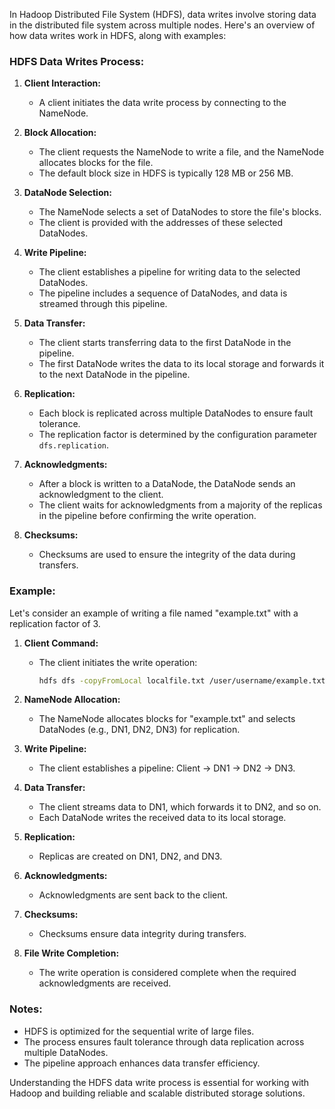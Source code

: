 In Hadoop Distributed File System (HDFS), data writes involve storing data in the distributed file system across multiple nodes. Here's an overview of how data writes work in HDFS, along with examples:

### HDFS Data Writes Process:

1. **Client Interaction:**
   - A client initiates the data write process by connecting to the NameNode.

2. **Block Allocation:**
   - The client requests the NameNode to write a file, and the NameNode allocates blocks for the file.
   - The default block size in HDFS is typically 128 MB or 256 MB.

3. **DataNode Selection:**
   - The NameNode selects a set of DataNodes to store the file's blocks.
   - The client is provided with the addresses of these selected DataNodes.

4. **Write Pipeline:**
   - The client establishes a pipeline for writing data to the selected DataNodes.
   - The pipeline includes a sequence of DataNodes, and data is streamed through this pipeline.

5. **Data Transfer:**
   - The client starts transferring data to the first DataNode in the pipeline.
   - The first DataNode writes the data to its local storage and forwards it to the next DataNode in the pipeline.

6. **Replication:**
   - Each block is replicated across multiple DataNodes to ensure fault tolerance.
   - The replication factor is determined by the configuration parameter `dfs.replication`.

7. **Acknowledgments:**
   - After a block is written to a DataNode, the DataNode sends an acknowledgment to the client.
   - The client waits for acknowledgments from a majority of the replicas in the pipeline before confirming the write operation.

8. **Checksums:**
   - Checksums are used to ensure the integrity of the data during transfers.

### Example:

Let's consider an example of writing a file named "example.txt" with a replication factor of 3.

1. **Client Command:**
   - The client initiates the write operation:
     ```bash
     hdfs dfs -copyFromLocal localfile.txt /user/username/example.txt
     ```
   
2. **NameNode Allocation:**
   - The NameNode allocates blocks for "example.txt" and selects DataNodes (e.g., DN1, DN2, DN3) for replication.

3. **Write Pipeline:**
   - The client establishes a pipeline: Client -> DN1 -> DN2 -> DN3.

4. **Data Transfer:**
   - The client streams data to DN1, which forwards it to DN2, and so on.
   - Each DataNode writes the received data to its local storage.

5. **Replication:**
   - Replicas are created on DN1, DN2, and DN3.

6. **Acknowledgments:**
   - Acknowledgments are sent back to the client.

7. **Checksums:**
   - Checksums ensure data integrity during transfers.

8. **File Write Completion:**
   - The write operation is considered complete when the required acknowledgments are received.

### Notes:

- HDFS is optimized for the sequential write of large files.
- The process ensures fault tolerance through data replication across multiple DataNodes.
- The pipeline approach enhances data transfer efficiency.

Understanding the HDFS data write process is essential for working with Hadoop and building reliable and scalable distributed storage solutions.
